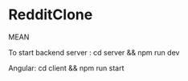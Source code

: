 # RedditClone
MEAN

To start backend server : cd server && npm run dev

Angular: cd client && npm run start
